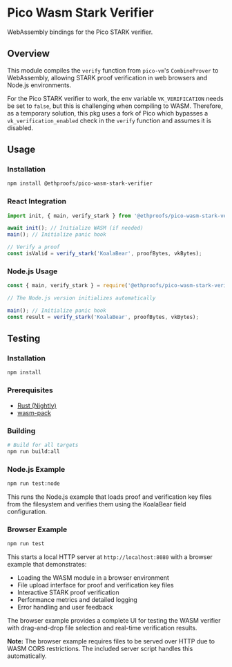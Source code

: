 # Pico Wasm Stark Verifier

WebAssembly bindings for the Pico STARK verifier.

## Overview

This module compiles the `verify` function from `pico-vm`'s `CombineProver` to WebAssembly, allowing STARK proof verification in web browsers and Node.js environments.

For the Pico STARK verifier to work, the env variable `VK_VERIFICATION` needs be set to `false`, but this is challenging when compiling to WASM. Therefore, as a temporary solution, this pkg uses a fork of Pico which bypasses a `vk_verification_enabled` check in the `verify` function and assumes it is disabled.

## Usage

### Installation

```bash
npm install @ethproofs/pico-wasm-stark-verifier
```

### React Integration

```typescript
import init, { main, verify_stark } from '@ethproofs/pico-wasm-stark-verifier';

await init(); // Initialize WASM (if needed)
main(); // Initialize panic hook

// Verify a proof
const isValid = verify_stark('KoalaBear', proofBytes, vkBytes);
```

### Node.js Usage

```javascript
const { main, verify_stark } = require('@ethproofs/pico-wasm-stark-verifier');

// The Node.js version initializes automatically

main(); // Initialize panic hook
const result = verify_stark('KoalaBear', proofBytes, vkBytes);
```

## Testing

### Installation

```bash
npm install
```

### Prerequisites

- [Rust (Nightly)](https://pico-docs.brevis.network/getting-started/installation#rust-toolchain)
- [wasm-pack](https://github.com/drager/wasm-pack)

### Building

```bash
# Build for all targets
npm run build:all
```

### Node.js Example

```bash
npm run test:node
```

This runs the Node.js example that loads proof and verification key files from the filesystem and verifies them using the KoalaBear field configuration.

### Browser Example

```bash
npm run test
```

This starts a local HTTP server at `http://localhost:8080` with a browser example that demonstrates:

- Loading the WASM module in a browser environment
- File upload interface for proof and verification key files
- Interactive STARK proof verification
- Performance metrics and detailed logging
- Error handling and user feedback

The browser example provides a complete UI for testing the WASM verifier with drag-and-drop file selection and real-time verification results.

**Note:** The browser example requires files to be served over HTTP due to WASM CORS restrictions. The included server script handles this automatically.
